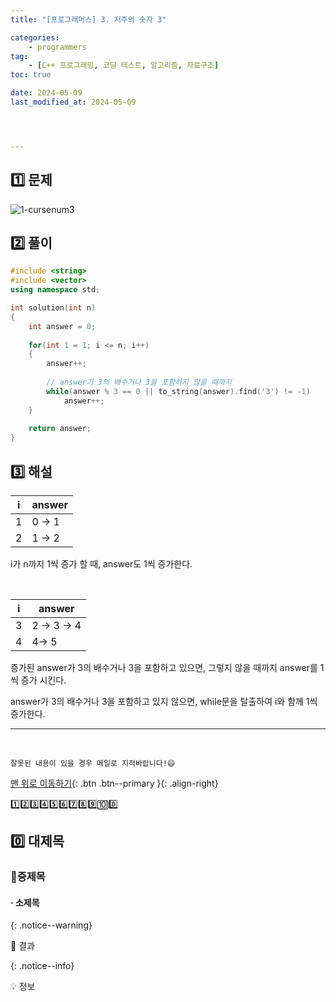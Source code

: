 ```yaml
---
title: "[프로그래머스] 3. 저주의 숫자 3"

categories: 
    - programmers
tag: 
    - [C++ 프로그래밍, 코딩 테스트, 알고리즘, 자료구조]
toc: true

date: 2024-05-09
last_modified_at: 2024-05-09




---
```


## 1️⃣ 문제

![1-cursenum3]({{site.url}}\images\2024-05-09-01_1\1-cursenum3.png)



## 2️⃣ 풀이

```c++
#include <string>
#include <vector>
using namespace std;

int solution(int n)
{
    int answer = 0;
    
    for(int 1 = 1; i <= n; i++)
    {
        answer++;
        
        // answer가 3의 배수거나 3을 포함하지 않을 때까지
        while(answer % 3 == 0 || to_string(answer).find('3') != -1)
            answer++;
	}
    
    return answer;
}
```



## 3️⃣ 해설

| i    | answer |
| ---- | ------ |
| 1    | 0 -> 1 |
| 2    | 1 -> 2 |

i가 n까지 1씩 증가 할 때, answer도 1씩 증가한다.

<br>

| i    | answer      |
| ---- | ----------- |
| 3    | 2 -> 3 -> 4 |
| 4    | 4-> 5       |

증가된 answer가 3의 배수거나 3을 포함하고 있으면, 그렇지 않을 때까지 answer를 1씩 증가 시킨다.

answer가 3의 배수거나 3을 포함하고 있지 않으면, while문을 탈출하여 i와 함께 1씩 증가한다.








***

<br>

    잘못된 내용이 있을 경우 메일로 지적바랍니다!😄

[맨 위로 이동하기](#){: .btn .btn--primary }{: .align-right}





1️⃣2️⃣3️⃣4️⃣5️⃣6️⃣7️⃣8️⃣9️⃣🔟0️⃣



## 0️⃣ 대제목



### 🔸중제목



#### ·  소제목



{: .notice--warning}

🚀 결과

{: .notice--info}

💡 정보